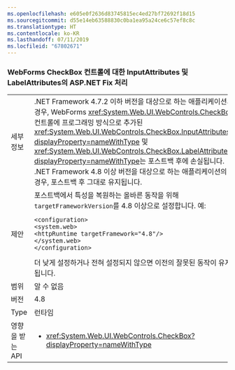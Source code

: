 ```yaml
---
ms.openlocfilehash: e605e0f2636d83745815ec4ed27bf72692f18d15
ms.sourcegitcommit: d55e14eb63588830c0ba1ea95a24ce6c57ef8c8c
ms.translationtype: HT
ms.contentlocale: ko-KR
ms.lasthandoff: 07/11/2019
ms.locfileid: "67802671"
---
```

### <a name="aspnet-fix-handling-of-inputattributes-and-labelattributes-for-webforms-checkbox-control"></a>WebForms CheckBox 컨트롤에 대한 InputAttributes 및 LabelAttributes의 ASP.NET Fix 처리

|   |   |
|---|---|
|세부 정보|.NET Framework 4.7.2 이하 버전을 대상으로 하는 애플리케이션의 경우, WebForms <xref:System.Web.UI.WebControls.CheckBox> 컨트롤에 프로그래밍 방식으로 추가된 <xref:System.Web.UI.WebControls.CheckBox.InputAttributes?displayProperty=nameWithType> 및 <xref:System.Web.UI.WebControls.CheckBox.LabelAttributes?displayProperty=nameWithType>는 포스트백 후에 손실됩니다. .NET Framework 4.8 이상 버전을 대상으로 하는 애플리케이션의 경우, 포스트백 후 그대로 유지됩니다.|
|제안|포스트백에서 특성을 복원하는 올바른 동작을 위해 <code>targetFrameworkVersion</code>를 4.8 이상으로 설정합니다. 예:<pre><code class="lang-xml">&lt;configuration&gt;&#13;&#10;&lt;system.web&gt;&#13;&#10;&lt;httpRuntime targetFramework=&quot;4.8&quot;/&gt;&#13;&#10;&lt;/system.web&gt;&#13;&#10;&lt;/configuration&gt;&#13;&#10;</code></pre>더 낮게 설정하거나 전혀 설정되지 않으면 이전의 잘못된 동작이 유지됩니다.|
|범위|알 수 없음|
|버전|4.8|
|Type|런타임|
|영향을 받는 API|<ul><li><xref:System.Web.UI.WebControls.CheckBox?displayProperty=nameWithType></li></ul>|

